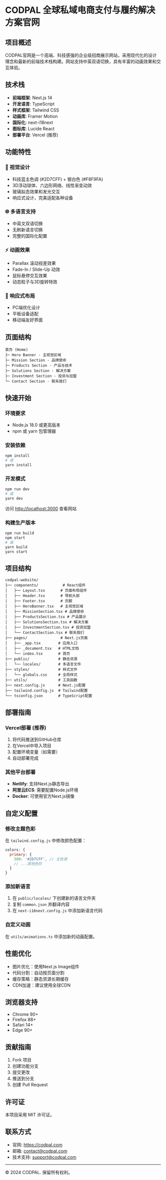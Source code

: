 # CODPAL 全球私域电商支付与履约解决方案官网

## 项目概述

CODPAL官网是一个高端、科技感强的企业级招商展示网站，采用现代化的设计理念和最新的前端技术栈构建。网站支持中英双语切换，具有丰富的动画效果和交互体验。

## 技术栈

- **前端框架**: Next.js 14
- **开发语言**: TypeScript
- **样式框架**: Tailwind CSS
- **动画库**: Framer Motion
- **国际化**: next-i18next
- **图标库**: Lucide React
- **部署平台**: Vercel (推荐)

## 功能特性

### 🎨 视觉设计
- 科技蓝主色调 (#2D7CFF) + 银白色 (#F8F9FA)
- 3D浮动球体、六边形网络、线性渐变动效
- 玻璃拟态效果和发光交互
- 响应式设计，完美适配各种设备

### 🌐 多语言支持
- 中英文双语切换
- 无刷新语言切换
- 完整的国际化配置

### ⚡ 动画效果
- Parallax 滚动视差效果
- Fade-In / Slide-Up 动效
- 鼠标悬停交互效果
- 动态粒子与3D旋转特效

### 📱 响应式布局
- PC端优化设计
- 平板设备适配
- 移动端友好界面

## 页面结构

```
首页 (Home)
├─ Hero Banner - 主视觉区域
├─ Mission Section - 品牌使命
├─ Products Section - 产品与技术
├─ Solutions Section - 解决方案
├─ Investment Section - 投资与加盟
└─ Contact Section - 联系我们
```

## 快速开始

### 环境要求
- Node.js 18.0 或更高版本
- npm 或 yarn 包管理器

### 安装依赖
```bash
npm install
# 或
yarn install
```

### 开发模式
```bash
npm run dev
# 或
yarn dev
```

访问 [http://localhost:3000](http://localhost:3000) 查看网站

### 构建生产版本
```bash
npm run build
npm start
# 或
yarn build
yarn start
```

## 项目结构

```
codpal-website/
├── components/           # React组件
│   ├── Layout.tsx       # 页面布局组件
│   ├── Header.tsx       # 导航头部
│   ├── Footer.tsx       # 页脚
│   ├── HeroBanner.tsx   # 主视觉区域
│   ├── MissionSection.tsx # 品牌使命
│   ├── ProductsSection.tsx # 产品展示
│   ├── SolutionsSection.tsx # 解决方案
│   ├── InvestmentSection.tsx # 投资加盟
│   └── ContactSection.tsx # 联系我们
├── pages/               # Next.js页面
│   ├── _app.tsx        # 应用入口
│   ├── _document.tsx   # HTML文档
│   └── index.tsx       # 首页
├── public/             # 静态资源
│   └── locales/        # 多语言文件
├── styles/             # 样式文件
│   └── globals.css     # 全局样式
├── utils/              # 工具函数
├── next.config.js      # Next.js配置
├── tailwind.config.js  # Tailwind配置
└── tsconfig.json       # TypeScript配置
```

## 部署指南

### Vercel部署 (推荐)
1. 将代码推送到GitHub仓库
2. 在Vercel中导入项目
3. 配置环境变量（如需要）
4. 自动部署完成

### 其他平台部署
- **Netlify**: 支持Next.js静态导出
- **阿里云ECS**: 需要配置Node.js环境
- **Docker**: 可使用官方Next.js镜像

## 自定义配置

### 修改主题色彩
在 `tailwind.config.js` 中修改颜色配置：

```javascript
colors: {
  primary: {
    500: '#2D7CFF', // 主色调
    // ...其他色阶
  }
}
```

### 添加新语言
1. 在 `public/locales/` 下创建新的语言文件夹
2. 复制 `common.json` 并翻译内容
3. 在 `next-i18next.config.js` 中添加新语言代码

### 自定义动画
在 `utils/animations.ts` 中添加新的动画配置。

## 性能优化

- 图片优化：使用Next.js Image组件
- 代码分割：自动按页面分割
- 缓存策略：静态资源长期缓存
- CDN加速：建议使用全球CDN

## 浏览器支持

- Chrome 90+
- Firefox 88+
- Safari 14+
- Edge 90+

## 贡献指南

1. Fork 项目
2. 创建功能分支
3. 提交更改
4. 推送到分支
5. 创建 Pull Request

## 许可证

本项目采用 MIT 许可证。

## 联系方式

- 官网: https://codpal.com
- 邮箱: contact@codpal.com
- 技术支持: support@codpal.com

---

© 2024 CODPAL. 保留所有权利。
